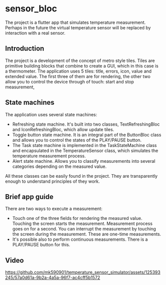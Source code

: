 # sensor_bloc
The project is a flutter app that simulates temperature measurement. Perhaps in the future the virtual temperature sensor will be replaced by interaction with a real sensor.

## Introduction
The project is a development of the concept of metro style tiles. Tiles are primitive building blocks that combine to create a GUI, which in this case is a thermometer. The application uses 5 tiles: title, errors, icon, value and extended value. The first three of them are for rendering, the other two allow you to control the device through of touch: start and stop measurement,

## State machines
The application uses several state machines:

- Refreshing state machine. It's built into two classes, TextRefreshingBloc and IconRefreshingBloc, which allow update tiles.
- Toggle button state machine. It is an integral part of the ButtonBloc class and allows you to control the states of the PLAY/PAUSE button.
- The Task state machine is implemented in the TaskStateMachine class and encapsulated in the TemperatureSensor class, which simulates the temperature measurement process.
- Alert state machine. Allows you to classify measurements into several categories depending on the measured value.

All these classes can be easily found in the project. They are transparently enough to understand principles of they work.

## Brief app guide
There are two ways to execute a measurement:
- Touch one of the three fields for rendering the measured value. Touching the screen starts the measurement. Measurement process goes on for a second. You can interrupt the measurement by touching the screen during the measurement. These are one-time measurements.
- It's possible also to perform continuous measurements. There is a PLAY/PAUSE button for this.

## Video

https://github.com/mk590901/temperature_sensor_simulator/assets/125393245/57a0d61a-9b2a-4a5a-96f7-ac4cff5b1572

